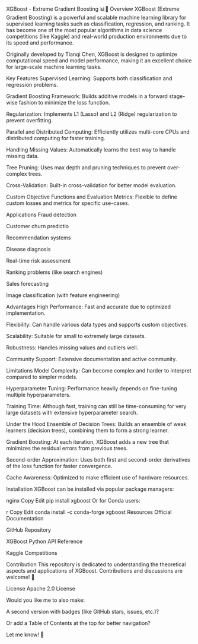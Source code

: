 XGBoost - Extreme Gradient Boosting 📊🚀
Overview
XGBoost (Extreme Gradient Boosting) is a powerful and scalable machine learning library for supervised learning tasks such as classification, regression, and ranking. It has become one of the most popular algorithms in data science competitions (like Kaggle) and real-world production environments due to its speed and performance.

Originally developed by Tianqi Chen, XGBoost is designed to optimize computational speed and model performance, making it an excellent choice for large-scale machine learning tasks.

Key Features
Supervised Learning:
Supports both classification and regression problems.

Gradient Boosting Framework:
Builds additive models in a forward stage-wise fashion to minimize the loss function.

Regularization:
Implements L1 (Lasso) and L2 (Ridge) regularization to prevent overfitting.

Parallel and Distributed Computing:
Efficiently utilizes multi-core CPUs and distributed computing for faster training.

Handling Missing Values:
Automatically learns the best way to handle missing data.

Tree Pruning:
Uses max depth and pruning techniques to prevent over-complex trees.

Cross-Validation:
Built-in cross-validation for better model evaluation.

Custom Objective Functions and Evaluation Metrics:
Flexible to define custom losses and metrics for specific use-cases.

Applications
Fraud detection

Customer churn predictio

Recommendation systems

Disease diagnosis

Real-time risk assessment

Ranking problems (like search engines)

Sales forecasting

Image classification (with feature engineering)

Advantages
High Performance: Fast and accurate due to optimized implementation.

Flexibility: Can handle various data types and supports custom objectives.

Scalability: Suitable for small to extremely large datasets.

Robustness: Handles missing values and outliers well.

Community Support: Extensive documentation and active community.

Limitations
Model Complexity: Can become complex and harder to interpret compared to simpler models.

Hyperparameter Tuning: Performance heavily depends on fine-tuning multiple hyperparameters.

Training Time: Although fast, training can still be time-consuming for very large datasets with extensive hyperparameter search.

Under the Hood
Ensemble of Decision Trees:
Builds an ensemble of weak learners (decision trees), combining them to form a strong learner.

Gradient Boosting:
At each iteration, XGBoost adds a new tree that minimizes the residual errors from previous trees.

Second-order Approximation:
Uses both first and second-order derivatives of the loss function for faster convergence.

Cache Awareness:
Optimized to make efficient use of hardware resources.

Installation
XGBoost can be installed via popular package managers:

nginx
Copy
Edit
pip install xgboost
Or for Conda users:

r
Copy
Edit
conda install -c conda-forge xgboost
Resources
Official Documentation

GitHub Repository

XGBoost Python API Reference

Kaggle Competitions

Contribution
This repository is dedicated to understanding the theoretical aspects and applications of XGBoost. Contributions and discussions are welcome! 🚀

License
Apache 2.0 License

Would you like me to also make:

A second version with badges (like GitHub stars, issues, etc.)?

Or add a Table of Contents at the top for better navigation?

Let me know! 🚀








